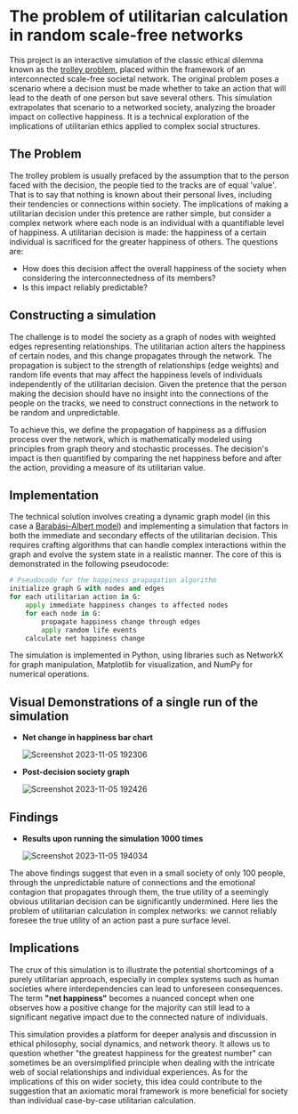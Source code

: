 # The problem of utilitarian calculation in random scale-free networks

This project is an interactive simulation of the classic ethical dilemma known as the [trolley problem](https://en.wikipedia.org/wiki/Trolley_problem), placed within the framework of an interconnected scale-free societal network. The original problem poses a scenario where a decision must be made whether to take an action that will lead to the death of one person but save several others. This simulation extrapolates that scenario to a networked society, analyzing the broader impact on collective happiness. It is a technical exploration of the implications of utilitarian ethics applied to complex social structures.

## The Problem

The trolley problem is usually prefaced by the assumption that to the person faced with the decision, the people tied to the tracks are of equal 'value'. That is to say that nothing is known about their personal lives, including their tendencies or connections within society. The implications of making a utilitarian decision under this pretence are rather simple, but consider a complex network where each node is an individual with a quantifiable level of happiness. A utilitarian decision is made: the happiness of a certain individual is sacrificed for the greater happiness of others. The questions are:
  - How does this decision affect the overall happiness of the society when considering the interconnectedness of its members?
  - Is this impact reliably predictable? 

## Constructing a simulation 

The challenge is to model the society as a graph of nodes with weighted edges representing relationships. The utilitarian action alters the happiness of certain nodes, and this change propagates through the network. The propagation is subject to the strength of relationships (edge weights) and random life events that may affect the happiness levels of individuals independently of the utilitarian decision. Given the pretence that the person making the decision should have no insight into the connections of the people on the tracks, we need to construct connections in the network to be random and unpredictable.

To achieve this, we define the propagation of happiness as a diffusion process over the network, which is mathematically modeled using principles from graph theory and stochastic processes. The decision's impact is then quantified by comparing the net happiness before and after the action, providing a measure of its utilitarian value.

## Implementation

The technical solution involves creating a dynamic graph model (in this case a [Barabási–Albert model](https://en.wikipedia.org/wiki/Barabási–Albert_model)) and implementing a simulation that factors in both the immediate and secondary effects of the utilitarian decision. This requires crafting algorithms that can handle complex interactions within the graph and evolve the system state in a realistic manner. The core of this is demonstrated in the following pseudocode:

```python
# Pseudocode for the happiness propagation algorithm
initialize graph G with nodes and edges
for each utilitarian action in G:
    apply immediate happiness changes to affected nodes
    for each node in G:
        propagate happiness change through edges
        apply random life events
    calculate net happiness change
```

The simulation is implemented in Python, using libraries such as NetworkX for graph manipulation, Matplotlib for visualization, and NumPy for numerical operations.

## Visual Demonstrations of a single run of the simulation

- **Net change in happiness bar chart**

  ![Screenshot 2023-11-05 192306](https://github.com/olegware/trolley-sim/assets/129217985/766e82fa-8270-46ab-9fad-c61529e2dcea)

- **Post-decision society graph**

  ![Screenshot 2023-11-05 192426](https://github.com/olegware/trolley-sim/assets/129217985/e23c16bf-dd06-4900-bd95-b7dc054364be)

## Findings

- **Results upon running the simulation 1000 times**

  ![Screenshot 2023-11-05 194034](https://github.com/olegware/trolley-sim/assets/129217985/a53e1870-f4e2-4a38-bb27-dfa0ce221832)

The above findings suggest that even in a small society of only 100 people, through the unpredictable nature of connections and the emotional contagion that propagates through them, the true utility of a seemingly obvious utilitarian decision can be significantly undermined. Here lies the problem of utilitarian calculation in complex networks: we cannot reliably foresee the true utility of an action past a pure surface level.
 

## Implications

The crux of this simulation is to illustrate the potential shortcomings of a purely utilitarian approach, especially in complex systems such as human societies where interdependencies can lead to unforeseen consequences. The term **"net happiness"** becomes a nuanced concept when one observes how a positive change for the majority can still lead to a significant negative impact due to the connected nature of individuals.

This simulation provides a platform for deeper analysis and discussion in ethical philosophy, social dynamics, and network theory. It allows us to question whether "the greatest happiness for the greatest number" can sometimes be an oversimplified principle when dealing with the intricate web of social relationships and individual experiences. As for the implications of this on wider society, this idea could contribute to the suggestion that an axiomatic moral framework is more beneficial for society than individual case-by-case utilitarian calculation. 

